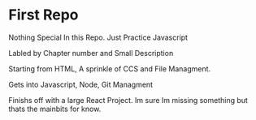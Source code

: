# First Repo
Nothing Special In this Repo. Just Practice Javascript

Labled by Chapter number and Small Description

Starting from HTML, A sprinkle of CCS and File Managment.

Gets into Javascript, Node, Git Managment

Finishs off with a large React Project. Im sure Im missing something but thats the mainbits for know. 
